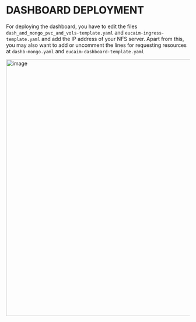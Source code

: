 # DASHBOARD DEPLOYMENT
For deploying the dashboard, you have to edit the files `dash_and_mongo_pvc_and_vols-template.yaml` and `eucaim-ingress-template.yaml` and add the IP address of your NFS server. Apart from this, you may also want to add or uncomment the lines for requesting resources at `dashb-mongo.yaml` and `eucaim-dashboard-template.yaml` 

<img width="701" alt="image" src="https://github.com/EUCAIM/k8s-deployments/assets/100042312/47dcd7cf-9710-458e-a7ab-619bc7315295">

